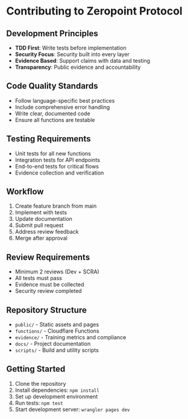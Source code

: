 # Contributing to Zeropoint Protocol

## Development Principles
- **TDD First**: Write tests before implementation
- **Security Focus**: Security built into every layer
- **Evidence Based**: Support claims with data and testing
- **Transparency**: Public evidence and accountability

## Code Quality Standards
- Follow language-specific best practices
- Include comprehensive error handling
- Write clear, documented code
- Ensure all functions are testable

## Testing Requirements
- Unit tests for all new functions
- Integration tests for API endpoints
- End-to-end tests for critical flows
- Evidence collection and verification

## Workflow
1. Create feature branch from main
2. Implement with tests
3. Update documentation
4. Submit pull request
5. Address review feedback
6. Merge after approval

## Review Requirements
- Minimum 2 reviews (Dev + SCRA)
- All tests must pass
- Evidence must be collected
- Security review completed

## Repository Structure
- `public/` - Static assets and pages
- `functions/` - Cloudflare Functions
- `evidence/` - Training metrics and compliance
- `docs/` - Project documentation
- `scripts/` - Build and utility scripts

## Getting Started
1. Clone the repository
2. Install dependencies: `npm install`
3. Set up development environment
4. Run tests: `npm test`
5. Start development server: `wrangler pages dev`

